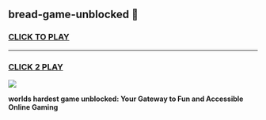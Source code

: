 
## bread-game-unblocked 👋
<h3>
<a href="https://premium.freeplayer.one?title=bread-game-unblocked&ref=14F">CLICK TO PLAY</a></h3>
<hr>

<h3>
<a href="https://premium.freeplayer.one?title=bread-game-unblocked&ref=14F">CLICK 2 PLAY</a>
  
</h3>

<a href="https://premium.freeplayer.one?title=bread-game-unblocked&ref=12F/"><img src="https://clearcache.store/games.png"></a>


**worlds hardest game unblocked: Your Gateway to Fun and Accessible Online Gaming**
